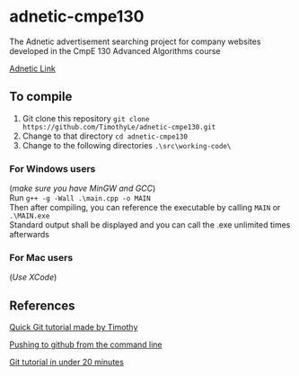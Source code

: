 # adnetic-cmpe130
The Adnetic advertisement searching project for company websites developed in the CmpE 130 Advanced Algorithms course

[Adnetic Link](https://timothyle.github.io/adnetic-cmpe130/)   

## To compile
1. Git clone this repository `git clone https://github.com/TimothyLe/adnetic-cmpe130.git`  
2. Change to that directory `cd adnetic-cmpe130`  
3. Change to the following directories `.\src\working-code\`  

### For Windows users  
(_make sure you have MinGW and GCC_)   
Run `g++ -g -Wall .\main.cpp -o MAIN`  
Then after compiling, you can reference the executable by calling `MAIN` or `.\MAIN.exe`  
Standard output shall be displayed and you can call the .exe unlimited times afterwards  

### For Mac users  
(_Use XCode_)  

## References

[Quick Git tutorial made by Timothy](https://github.com/TimothyLe/adnetic-cmpe130/wiki/Pushing-to-repo-via-Git-Bash-or-Terminal)

[Pushing to github from the command line](https://help.github.com/articles/adding-an-existing-project-to-github-using-the-command-line/)   

[Git tutorial in under 20 minutes](https://www.youtube.com/watch?v=0fKg7e37bQE)  
